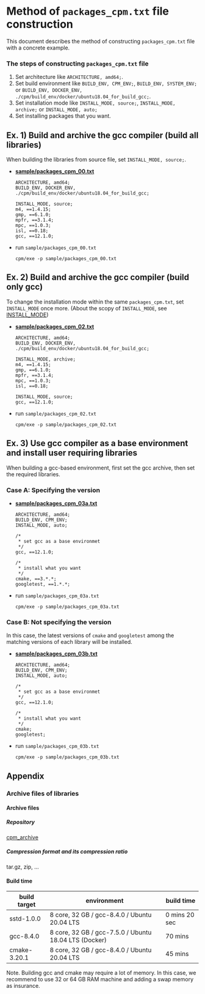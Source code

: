 # Method of `packages_cpm.txt` file construction

This document describes the method of constructing `packages_cpm.txt` file with a concrete example.


### The steps of constructing `packages_cpm.txt` file
1. Set architecture like `ARCHITECTURE, amd64;`.
2. Set build environment like `BUILD_ENV, CPM_ENV;`, `BUILD_ENV, SYSTEM_ENV;` or `BUILD_ENV, DOCKER_ENV, ./cpm/build_env/docker/ubuntu18.04_for_build_gcc;`.
3. Set installation mode like `INSTALL_MODE, source;`, `INSTALL_MODE, archive;` or `INSTALL_MODE, auto;`
4. Set installing packages that you want.

## Ex. 1) Build and archive the gcc compiler (build all libraries)
When building the libraries from source file, set `INSTALL_MODE, source;`.

- <u>**sample/packages_cpm_00.txt**</u>
  ```
  ARCHITECTURE, amd64;
  BUILD_ENV, DOCKER_ENV, ./cpm/build_env/docker/ubuntu18.04_for_build_gcc;
  
  INSTALL_MODE, source;
  m4, ==1.4.15;
  gmp, ==6.1.0;
  mpfr, ==3.1.4;
  mpc, ==1.0.3;
  isl, ==0.18;
  gcc, ==12.1.0;
  ```
- run `sample/packages_cpm_00.txt`
  ```
  cpm/exe -p sample/packages_cpm_00.txt
  ```

## Ex. 2) Build and archive the gcc compiler (build only gcc)
To change the installation mode within the same `packages_cpm.txt`, set `INSTALL_MODE` once more. (About the scopy of `INSTALL_MODE`, see [INSTALL_MODE](../file_format/packages_cpm.txt.md))

- <u>**sample/packages_cpm_02.txt**</u>
  ```
  ARCHITECTURE, amd64;
  BUILD_ENV, DOCKER_ENV, ./cpm/build_env/docker/ubuntu18.04_for_build_gcc;
  
  INSTALL_MODE, archive;
  m4, ==1.4.15;
  gmp, ==6.1.0;
  mpfr, ==3.1.4;
  mpc, ==1.0.3;
  isl, ==0.18;
  
  INSTALL_MODE, source;
  gcc, ==12.1.0;
  ```
- run `sample/packages_cpm_02.txt`
  ```
  cpm/exe -p sample/packages_cpm_02.txt
  ```

## Ex. 3) Use gcc compiler as a base environment and install user requiring libraries
When building a gcc-based environment, first set the gcc archive, then set the required libraries.
### Case A: Specifying the version
- <u>**sample/packages_cpm_03a.txt**</u>
  ```
  ARCHITECTURE, amd64;
  BUILD_ENV, CPM_ENV;
  INSTALL_MODE, auto;
  
  /*
   * set gcc as a base environmet
   */
  gcc, ==12.1.0;
  
  /*
   * install what you want
   */
  cmake, ==3.*.*;
  googletest, ==1.*.*;
  ```
- run `sample/packages_cpm_03a.txt`
  ```
  cpm/exe -p sample/packages_cpm_03a.txt
  ```
### Case B: Not specifying the version
In this case, the latest versions of `cmake` and `googletest` among the matching versions of each library will be installed.
- <u>**sample/packages_cpm_03b.txt**</u>
  ```
  ARCHITECTURE, amd64;
  BUILD_ENV, CPM_ENV;
  INSTALL_MODE, auto;
  
  /*
   * set gcc as a base environmet
   */
  gcc, ==12.1.0;
  
  /*
   * install what you want
   */
  cmake;
  googletest;
  ```
- run `sample/packages_cpm_03b.txt`
  ```
  cpm/exe -p sample/packages_cpm_03b.txt
  ```


## Appendix


### Archive files of libraries
#### Archive files
##### Repository
[cpm_archive](https://github.com/admiswalker/cpm_archive)
##### Compression format and its compression ratio
tar.gz, zip, ...


#### Build time
| build target | environment                                           | build time     |
| ------------ | ----------------------------------------------------- | -------------- |
| sstd-1.0.0   | 8 core, 32 GB / gcc-8.4.0 / Ubuntu 20.04 LTS          |  0 mins 20 sec |
| gcc-8.4.0    | 8 core, 32 GB / gcc-7.5.0 / Ubuntu 18.04 LTS (Docker) | 70 mins        |
| cmake-3.20.1 | 8 core, 32 GB / gcc-8.4.0 / Ubuntu 20.04 LTS          | 45 mins        |

Note. Building gcc and cmake may require a lot of memory. In this case, we recommend to use 32 or 64 GB RAM machine and adding a swap memory as insurance.